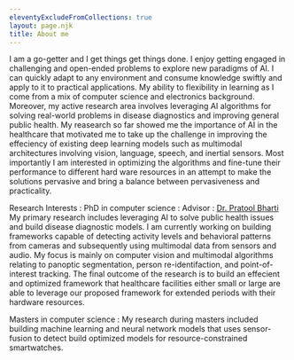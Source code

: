 ```yaml
---
eleventyExcludeFromCollections: true
layout: page.njk
title: About me
---
```


I am a go-getter and I get things get things done. I enjoy getting engaged in challenging and open-ended problems to explore new paradigms of AI. I can quickly adapt to any environment and consume knowledge swiftly and apply to it to practical applications. My ability to  flexibility in learning as I come from a mix of computer science and electronics background. Moreover, my active research area involves leveraging AI algorithms for solving real-world problems in disease diagnostics and improving general public health. My reasearch so far showed me the importance of AI in the healthcare that motivated me to take up the challenge in improving the effeciency of existing deep learning models such as multimodal architectures involving vision, language, speech, and inertial sensors. Most importantly I am interested in optimizing the algorithms and fine-tune their performance to different hard ware resources in an attempt to make the solutions pervasive and bring a balance between pervasiveness and practicality.



Research Interests : 
PhD in computer science :
Advisor : [Dr. Pratool Bharti](https://pratoolbharti.github.io/NIU/) 
My primary research includes leveraging AI to solve public health issues and build disease diagnostic models. I am currently working on building frameworks capable of detecting activity levels and behavioral patterns from cameras and subsequently using multimodal data from sensors and audio. My focus is mainly on computer vision and multimodal algorithms relating to panoptic segmentation, person re-identifaction, and point-of-interest tracking. The final outcome of the research is to build an effecient and optimized framework that healthcare facilities either small or large are able to leverage our proposed framework for extended periods with their hardware resources.

Masters in computer science :
My research during masters included building machine learning and neural network models that uses sensor-fusion to detect build optimized models for resource-constrained smartwatches. 
